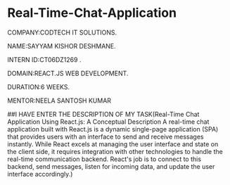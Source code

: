 # Real-Time-Chat-Application
COMPANY:CODTECH IT SOLUTIONS.

NAME:SAYYAM KISHOR DESHMANE.

INTERN ID:CT06DZ1269 .

DOMAIN:REACT.JS WEB DEVELOPMENT.

DURATION:6 WEEKS.

MENTOR:NEELA SANTOSH KUMAR

##I HAVE ENTER THE DESCRIPTION OF MY TASK(Real-Time Chat Application Using React.js: A Conceptual Description
A real-time chat application built with React.js is a dynamic single-page application (SPA) that provides users with an interface to send and receive messages instantly. While React excels at managing the user interface and state on the client side, it requires integration with other technologies to handle the real-time communication backend.
React's job is to connect to this backend, send messages, listen for incoming data, and update the user interface accordingly.)

